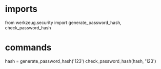 # imports
from werkzeug.security import generate_password_hash, check_password_hash
# commands
hash = generate_password_hash('123')
check_password_hash(hash, '123')

